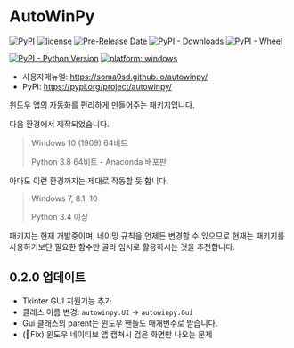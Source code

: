 # AutoWinPy
[![PyPI](https://img.shields.io/pypi/v/autowinpy)](#)
[![license](https://img.shields.io/github/license/soma0sd/autowinpy)](#)
[![Pre-Release Date](https://img.shields.io/github/release-date-pre/soma0sd/autowinpy)](#)
[![PyPI - Downloads](https://img.shields.io/pypi/dm/autowinpy)](#)
[![PyPI - Wheel](https://img.shields.io/pypi/wheel/autowinpy)](#)


[![PyPI - Python Version](https://img.shields.io/pypi/pyversions/autowinpy)](#)
[![platform: windows](https://img.shields.io/badge/windows-10%20%7C%208.1%20%7C%207-3399ee)](#)

* 사용자매뉴얼: https://soma0sd.github.io/autowinpy/
* PyPI: https://pypi.org/project/autowinpy/

윈도우 앱의 자동화를 편리하게 만들어주는 패키지입니다.

다음 환경에서 제작되었습니다.

> Windows 10 (1909) 64비트
>
> Python 3.8 64비트 - Anaconda 배포판

아마도 이런 환경까지는 제대로 작동할 듯 합니다.

> Windows 7, 8.1, 10
>
> Python 3.4 이상

패키지는 현재 개발중이며, 네이밍 규칙을 언제든 변경할 수 있으므로
현재는 패키지를 사용하기보단 필요한 함수만 골라 임시로 활용하시는
것을 추천합니다.

## 0.2.0 업데이트

* Tkinter GUI 지원기능 추가
* 클래스 이름 변경: `autowinpy.UI` -> `autowinpy.Gui`
* Gui 클래스의 parent는 윈도우 핸들도 매개변수로 받습니다.
* (:hammer:Fix) 윈도우 네이티브 앱 캡쳐시 검은 화면만 나오는 문제

